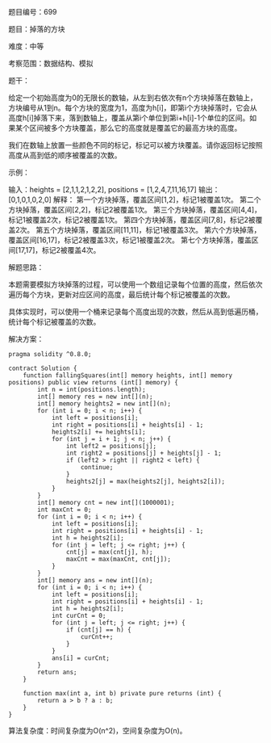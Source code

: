 题目编号：699

题目：掉落的方块

难度：中等

考察范围：数据结构、模拟

题干：

给定一个初始高度为0的无限长的数轴，从左到右依次有n个方块掉落在数轴上，方块编号从1到n。每个方块的宽度为1，高度为h[i]，即第i个方块掉落时，它会从高度h[i]掉落下来，落到数轴上，覆盖从第i个单位到第i+h[i]-1个单位的区间。如果某个区间被多个方块覆盖，那么它的高度就是覆盖它的最高方块的高度。

我们在数轴上放置一些颜色不同的标记，标记可以被方块覆盖。请你返回标记按照高度从高到低的顺序被覆盖的次数。

示例：

输入：heights = [2,1,1,2,1,2,2], positions = [1,2,4,7,11,16,17]
输出：[0,1,0,1,0,2,0]
解释：
第一个方块掉落，覆盖区间[1,2]，标记1被覆盖1次。
第二个方块掉落，覆盖区间[2,2]，标记2被覆盖1次。
第三个方块掉落，覆盖区间[4,4]，标记1被覆盖2次，标记2被覆盖1次。
第四个方块掉落，覆盖区间[7,8]，标记2被覆盖2次。
第五个方块掉落，覆盖区间[11,11]，标记1被覆盖3次。
第六个方块掉落，覆盖区间[16,17]，标记2被覆盖3次，标记1被覆盖2次。
第七个方块掉落，覆盖区间[17,17]，标记2被覆盖4次。

解题思路：

本题需要模拟方块掉落的过程，可以使用一个数组记录每个位置的高度，然后依次遍历每个方块，更新对应区间的高度，最后统计每个标记被覆盖的次数。

具体实现时，可以使用一个桶来记录每个高度出现的次数，然后从高到低遍历桶，统计每个标记被覆盖的次数。

解决方案：

```
pragma solidity ^0.8.0;

contract Solution {
    function fallingSquares(int[] memory heights, int[] memory positions) public view returns (int[] memory) {
        int n = int(positions.length);
        int[] memory res = new int[](n);
        int[] memory heights2 = new int[](n);
        for (int i = 0; i < n; i++) {
            int left = positions[i];
            int right = positions[i] + heights[i] - 1;
            heights2[i] += heights[i];
            for (int j = i + 1; j < n; j++) {
                int left2 = positions[j];
                int right2 = positions[j] + heights[j] - 1;
                if (left2 > right || right2 < left) {
                    continue;
                }
                heights2[j] = max(heights2[j], heights2[i]);
            }
        }
        int[] memory cnt = new int[](1000001);
        int maxCnt = 0;
        for (int i = 0; i < n; i++) {
            int left = positions[i];
            int right = positions[i] + heights[i] - 1;
            int h = heights2[i];
            for (int j = left; j <= right; j++) {
                cnt[j] = max(cnt[j], h);
                maxCnt = max(maxCnt, cnt[j]);
            }
        }
        int[] memory ans = new int[](n);
        for (int i = 0; i < n; i++) {
            int left = positions[i];
            int right = positions[i] + heights[i] - 1;
            int h = heights2[i];
            int curCnt = 0;
            for (int j = left; j <= right; j++) {
                if (cnt[j] == h) {
                    curCnt++;
                }
            }
            ans[i] = curCnt;
        }
        return ans;
    }

    function max(int a, int b) private pure returns (int) {
        return a > b ? a : b;
    }
}
```

算法复杂度：时间复杂度为O(n^2)，空间复杂度为O(n)。
